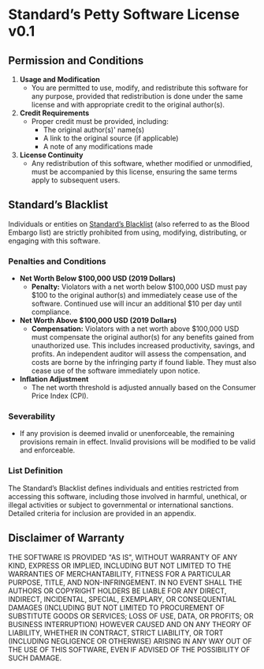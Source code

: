 # Standard’s Petty Software License v0.1

## Permission and Conditions

1. **Usage and Modification**
    - You are permitted to use, modify, and redistribute this software for any purpose, provided that redistribution is done under the same license and with appropriate credit to the original author(s).
2. **Credit Requirements**
    - Proper credit must be provided, including:
        - The original author(s)' name(s)
        - A link to the original source (if applicable)
        - A note of any modifications made
3. **License Continuity**
    - Any redistribution of this software, whether modified or unmodified, must be accompanied by this license, ensuring the same terms apply to subsequent users.

## Standard’s Blacklist

Individuals or entities on [Standard’s Blacklist](./STANDARDSBLACKLIST.md) (also referred to as the Blood Embargo list) are strictly prohibited from using, modifying, distributing, or engaging with this software.

### Penalties and Conditions

- **Net Worth Below $100,000 USD (2019 Dollars)**
    - **Penalty:** Violators with a net worth below $100,000 USD must pay $100 to the original author(s) and immediately cease use of the software. Continued use will incur an additional $10 per day until compliance.
- **Net Worth Above $100,000 USD (2019 Dollars)**
    - **Compensation:** Violators with a net worth above $100,000 USD must compensate the original author(s) for any benefits gained from unauthorized use. This includes increased productivity, savings, and profits. An independent auditor will assess the compensation, and costs are borne by the infringing party if found liable. They must also cease use of the software immediately upon notice.
- **Inflation Adjustment**
    - The net worth threshold is adjusted annually based on the Consumer Price Index (CPI).

### Severability

- If any provision is deemed invalid or unenforceable, the remaining provisions remain in effect. Invalid provisions will be modified to be valid and enforceable.

### List Definition

The Standard’s Blacklist defines individuals and entities restricted from accessing this software, including those involved in harmful, unethical, or illegal activities or subject to governmental or international sanctions. Detailed criteria for inclusion are provided in an appendix.

## Disclaimer of Warranty

THE SOFTWARE IS PROVIDED "AS IS", WITHOUT WARRANTY OF ANY KIND, EXPRESS OR IMPLIED, INCLUDING BUT NOT LIMITED TO THE WARRANTIES OF MERCHANTABILITY, FITNESS FOR A PARTICULAR PURPOSE, TITLE, AND NON-INFRINGEMENT. IN NO EVENT SHALL THE AUTHORS OR COPYRIGHT HOLDERS BE LIABLE FOR ANY DIRECT, INDIRECT, INCIDENTAL, SPECIAL, EXEMPLARY, OR CONSEQUENTIAL DAMAGES (INCLUDING BUT NOT LIMITED TO PROCUREMENT OF SUBSTITUTE GOODS OR SERVICES; LOSS OF USE, DATA, OR PROFITS; OR BUSINESS INTERRUPTION) HOWEVER CAUSED AND ON ANY THEORY OF LIABILITY, WHETHER IN CONTRACT, STRICT LIABILITY, OR TORT (INCLUDING NEGLIGENCE OR OTHERWISE) ARISING IN ANY WAY OUT OF THE USE OF THIS SOFTWARE, EVEN IF ADVISED OF THE POSSIBILITY OF SUCH DAMAGE.